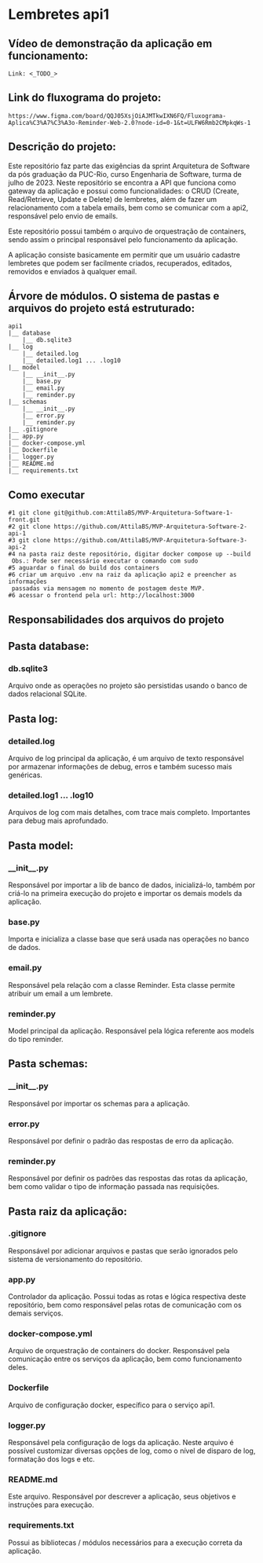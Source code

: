 # Lembretes api1

## Vídeo de demonstração da aplicação em funcionamento:
    Link: <_TODO_>

## Link do fluxograma do projeto:
    https://www.figma.com/board/QQJ05XsjOiAJMTkwIXN6FQ/Fluxograma-Aplica%C3%A7%C3%A3o-Reminder-Web-2.0?node-id=0-1&t=ULFW6Rmb2CMpkqWs-1

## Descrição do projeto:
   Este repositório faz parte das exigências da sprint Arquitetura de Software
  da pós graduação da PUC-Rio, curso Engenharia de Software, turma de julho de 2023.
  Neste repositório se encontra a API que funciona como gateway da aplicação e
  possui como funcionalidades: o CRUD (Create, Read/Retrieve, Update e Delete)
  de lembretes, além de fazer um relacionamento com a tabela emails, bem como
  se comunicar com a api2, responsável pelo envio de emails.

   Este repositório possui também o arquivo de orquestração de containers, sendo
  assim o principal responsável pelo funcionamento da aplicação.

   A aplicação consiste basicamente em permitir que um usuário cadastre
  lembretes que podem ser facilmente criados, recuperados, editados, removidos
  e enviados à qualquer email.

## Árvore de módulos. O sistema de pastas e arquivos do projeto está estruturado:
    api1
    |__ database
        |__ db.sqlite3
    |__ log
        |__ detailed.log
        |__ detailed.log1 ... .log10
    |__ model
        |__ __init__.py
        |__ base.py
        |__ email.py
        |__ reminder.py
    |__ schemas
        |__ __init__.py
        |__ error.py
        |__ reminder.py
    |__ .gitignore
    |__ app.py
    |__ docker-compose.yml
    |__ Dockerfile
    |__ logger.py
    |__ README.md
    |__ requirements.txt

## Como executar

    #1 git clone git@github.com:AttilaBS/MVP-Arquitetura-Software-1-front.git
    #2 git clone https://github.com/AttilaBS/MVP-Arquitetura-Software-2-api-1
    #3 git clone https://github.com/AttilaBS/MVP-Arquitetura-Software-3-api-2
    #4 na pasta raiz deste repositório, digitar docker compose up --build
     Obs.: Pode ser necessário executar o comando com sudo
    #5 aguardar o final do build dos containers
    #6 criar um arquivo .env na raiz da aplicação api2 e preencher as informações
     passadas via mensagem no momento de postagem deste MVP.
    #6 acessar o frontend pela url: http://localhost:3000

## Responsabilidades dos arquivos do projeto

## Pasta database:
  ### db.sqlite3
   Arquivo onde as operações no projeto são persistidas usando o banco
  de dados relacional SQLite.

## Pasta log:
  ### detailed.log
   Arquivo de log principal da aplicação, é um arquivo de texto
  responsável por armazenar informações de debug, erros e também sucesso
  mais genéricas.

  ### detailed.log1 ... .log10
   Arquivos de log com mais detalhes, com trace mais completo. Importantes
  para debug mais aprofundado.

## Pasta model:
  ### \_\_init\_\_.py
   Responsável por importar a lib de banco de dados, inicializá-lo,
  também por criá-lo na primeira execução do projeto e importar os demais
  models da aplicação.

  ### base.py
   Importa e inicializa a classe base que será usada nas operações no banco
  de dados.

  ### email.py
   Responsável pela relação com a classe Reminder. Esta classe permite
  atribuir um email a um lembrete.

  ### reminder.py
   Model principal da aplicação. Responsável pela lógica referente aos
  models do tipo reminder.

## Pasta schemas:
  ### \_\_init\_\_.py
   Responsável por importar os schemas para a aplicação.

  ### error.py
   Responsável por definir o padrão das respostas de erro da aplicação.

  ### reminder.py
   Responsável por definir os padrões das respostas das rotas da aplicação,
  bem como validar o tipo de informação passada nas requisições.

## Pasta raiz da aplicação:
  ### .gitignore
   Responsável por adicionar arquivos e pastas que serão ignorados
  pelo sistema de versionamento do repositório.

  ### app.py
   Controlador da aplicação. Possui todas as rotas e lógica respectiva
  deste repositório, bem como responsável pelas rotas de comunicação
  com os demais serviços.

  ### docker-compose.yml
   Arquivo de orquestração de containers do docker. Responsável pela comunicação
  entre os serviços da aplicação, bem como funcionamento deles.

  ### Dockerfile
   Arquivo de configuração docker, específico para o serviço api1.

  ### logger.py
   Responsável pela configuração de logs da aplicação. Neste arquivo
  é possível customizar diversas opções de log, como o nível de disparo
  de log, formatação dos logs e etc.

  ### README.md
   Este arquivo. Responsável por descrever a aplicação, seus objetivos
  e instruções para execução.

  ### requirements.txt
   Possui as bibliotecas / módulos necessários para a execução correta
  da aplicação.
